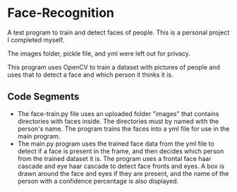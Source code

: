 # Face-Recognition
A test program to train and detect faces of people. This is a personal project I completed myself.

The images folder, pickle file, and yml were left out for privacy. 

This program uses OpenCV to train a dataset with pictures of people and uses that to detect a face and which person it thinks it is.

## Code Segments
 - The face-train.py file uses an uploaded folder "images" that contains directories with faces inside. The directories must by named with the person's name. The program trains the faces into a yml file for use in the main program.
 - The main.py program uses the trained face data from the yml file to detect if a face is present in the frame, and then decides which person from the trained dataset it is. The program uses a frontal face haar cascade and eye haar cascade to detect face fronts and eyes. A box is drawn around the face and eyes if they are present, and the name of the person with a confidence percentage is also displayed.
